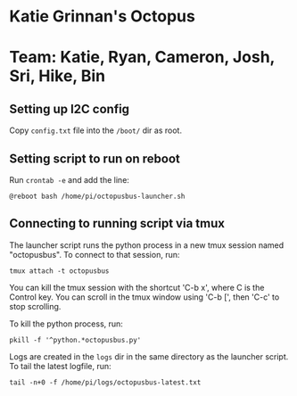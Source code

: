 # Katie Grinnan's Octopus
# Team: Katie, Ryan, Cameron, Josh, Sri, Hike, Bin

## Setting up I2C config

Copy `config.txt` file into the `/boot/` dir as root.

## Setting script to run on reboot

Run `crontab -e` and add the line:

    @reboot bash /home/pi/octopusbus-launcher.sh

## Connecting to running script via tmux

The launcher script runs the python process in a new tmux session
named "octopusbus". To connect to that session, run:

    tmux attach -t octopusbus

You can kill the tmux session with the shortcut 'C-b x', where
C is the Control key. You can scroll in the tmux window using 'C-b
[', then 'C-c' to stop scrolling.

To kill the python process, run:

    pkill -f '^python.*octopusbus.py'

Logs are created in the `logs` dir in the same directory as the
launcher script. To tail the latest logfile, run:

    tail -n+0 -f /home/pi/logs/octopusbus-latest.txt
